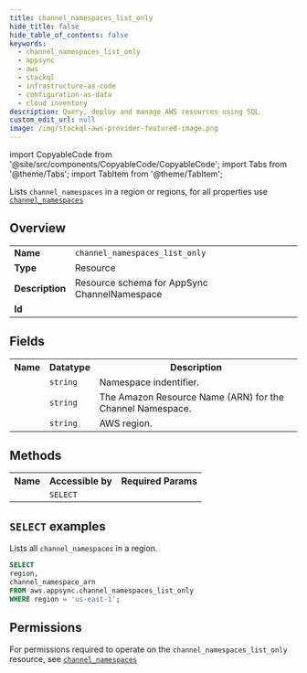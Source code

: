 ```yaml
---
title: channel_namespaces_list_only
hide_title: false
hide_table_of_contents: false
keywords:
  - channel_namespaces_list_only
  - appsync
  - aws
  - stackql
  - infrastructure-as-code
  - configuration-as-data
  - cloud inventory
description: Query, deploy and manage AWS resources using SQL
custom_edit_url: null
image: /img/stackql-aws-provider-featured-image.png
---
```


import CopyableCode from '@site/src/components/CopyableCode/CopyableCode';
import Tabs from '@theme/Tabs';
import TabItem from '@theme/TabItem';

Lists <code>channel_namespaces</code> in a region or regions, for all properties use <a href="/services/serviceName/channel_namespaces/"><code>channel_namespaces</code></a>

## Overview
<table>
<tbody>
<tr><td><b>Name</b></td><td><code>channel_namespaces_list_only</code></td></tr>
<tr><td><b>Type</b></td><td>Resource</td></tr>
<tr><td><b>Description</b></td><td>Resource schema for AppSync ChannelNamespace</td></tr>
<tr><td><b>Id</b></td><td><CopyableCode code="aws.appsync.channel_namespaces_list_only" /></td></tr>
</tbody>
</table>

## Fields
<table>
<tbody>
<tr><th>Name</th><th>Datatype</th><th>Description</th></tr><tr><td><CopyableCode code="name" /></td><td><code>string</code></td><td>Namespace indentifier.</td></tr>
<tr><td><CopyableCode code="channel_namespace_arn" /></td><td><code>string</code></td><td>The Amazon Resource Name (ARN) for the Channel Namespace.</td></tr>
<tr><td><CopyableCode code="region" /></td><td><code>string</code></td><td>AWS region.</td></tr>
</tbody>
</table>

## Methods

<table>
<tbody>
  <tr>
    <th>Name</th>
    <th>Accessible by</th>
    <th>Required Params</th>
  </tr>
  <tr>
    <td><CopyableCode code="list_resources" /></td>
    <td><code>SELECT</code></td>
    <td><CopyableCode code="region" /></td>
  </tr>
</tbody>
</table>

## `SELECT` examples
Lists all <code>channel_namespaces</code> in a region.
```sql
SELECT
region,
channel_namespace_arn
FROM aws.appsync.channel_namespaces_list_only
WHERE region = 'us-east-1';
```


## Permissions

For permissions required to operate on the <code>channel_namespaces_list_only</code> resource, see <a href="/services/appsync/channel_namespaces/#permissions"><code>channel_namespaces</code></a>


